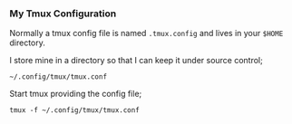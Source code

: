 ### My Tmux Configuration

Normally a tmux config file is named `.tmux.config` and lives in your `$HOME` directory.  

I store mine in a directory so that I can keep it under source control;
```
~/.config/tmux/tmux.conf
```

Start tmux providing the config file;
```
tmux -f ~/.config/tmux/tmux.conf
```
